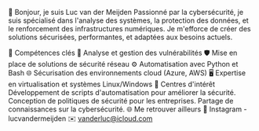 👋 Bonjour, je suis Luc van der Meijden
Passionné par la cybersécurité, je suis spécialisé dans l'analyse des systèmes, la protection des données, et le renforcement des infrastructures numériques. Je m'efforce de créer des solutions sécurisées, performantes, et adaptées aux besoins actuels.

🔐 Compétences clés
🔎 Analyse et gestion des vulnérabilités
🛡️ Mise en place de solutions de sécurité réseau
⚙️ Automatisation avec Python et Bash
🌐 Sécurisation des environnements cloud (Azure, AWS)
🖥️ Expertise en virtualisation et systèmes Linux/Windows
🌟 Centres d'intérêt
Développement de scripts d'automatisation pour améliorer la sécurité.
Conception de politiques de sécurité pour les entreprises.
Partage de connaissances sur la cybersécurité.
🌐 Me retrouver ailleurs
📸 Instagram - lucvandermeijden
✉️ vanderluc@icloud.com
